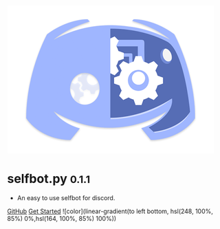 ![logo](media/dgTICLL.png)

# selfbot.py <small>0.1.1</small>

* An easy to use selfbot for discord.

[GitHub](https://github.com/verixx/selfbot.py/)
[Get Started](#introduction)
![color](linear-gradient(to left bottom, hsl(248, 100%, 85%) 0%,hsl(164, 100%, 85%) 100%))
